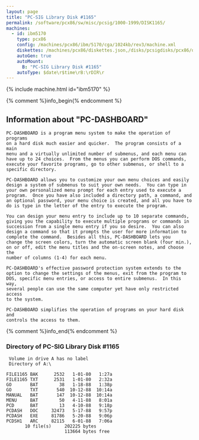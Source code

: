 ```yaml
---
layout: page
title: "PC-SIG Library Disk #1165"
permalink: /software/pcx86/sw/misc/pcsig/1000-1999/DISK1165/
machines:
  - id: ibm5170
    type: pcx86
    config: /machines/pcx86/ibm/5170/cga/1024kb/rev3/machine.xml
    diskettes: /machines/pcx86/diskettes.json,/disks/pcsigdisks/pcx86/diskettes.json
    autoGen: true
    autoMount:
      B: "PC-SIG Library Disk #1165"
    autoType: $date\r$time\rB:\rDIR\r
---
```


{% include machine.html id="ibm5170" %}

{% comment %}info_begin{% endcomment %}

## Information about "PC-DASHBOARD"

    PC-DASHBOARD is a program menu system to make the operation of programs
    on a hard disk much easier and quicker.  The program consists of a main
    menu and a virtually unlimited number of submenus, and each menu can
    have up to 24 choices.  From the menus you can perform DOS commands,
    execute your favorite programs, go to other submenus, or shell to a
    specific directory.
    
    PC-DASHBOARD allows you to customize your own menu choices and easily
    design a system of submenus to suit your own needs.  You can type in
    your own personalized menu prompt for each entry used to execute a
    program.  Once you have also included a directory path, a command, and
    an optional password, your menu choice is created, and all you have to
    do is type in the letter of the entry to execute the program.
    
    You can design your menu entry to include up to 10 separate commands,
    giving you the capability to execute multiple programs or commands in
    succession from a single menu entry if you so desire.  You can also
    design a command so that it prompts the user for more information to
    complete the command.  Besides all this, PC-DASHBOARD lets you
    change the screen colors, turn the automatic screen blank (four min.),
    on or off, edit the menu titles and the on-screen notes, and choose the
    number of columns (1-4) for each menu.
    
    PC-DASHBOARD's effective password protection system extends to the
    option to change the settings of the menus, exit from the program to
    DOS, specific menu entries, or access to entire submenus.  In this way,
    several people can use the same computer yet have only restricted
    access
    to the system.
    
    PC-DASHBOARD simplifies the operation of programs on your hard disk and
    controls the access to them.
{% comment %}info_end{% endcomment %}


### Directory of PC-SIG Library Disk #1165

     Volume in drive A has no label
     Directory of A:\

    FILE1165 BAK      2532   1-01-80   1:27a
    FILE1165 TXT      2531   1-01-80   2:32a
    GO       BAT        38   1-18-88   1:38p
    GO       TXT       540  10-12-88  10:14a
    MANUAL   BAT       147  10-12-88  10:14a
    MENU     BAT        50   4-11-88   8:01a
    PCD      BAT        13   4-10-88   9:18p
    PCDASH   DOC     32473   5-17-88   9:57p
    PCDASH   EXE     81786   5-20-88   9:06p
    PCDSH1   ARC     82115   6-01-88   7:06a
           10 file(s)     202225 bytes
                          113664 bytes free
